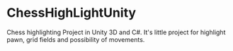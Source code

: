 # ChessHighLightUnity
Chess highlighting
Project in Unity 3D and C#.
It's little project for highlight pawn, grid fields and possibility of movements.

